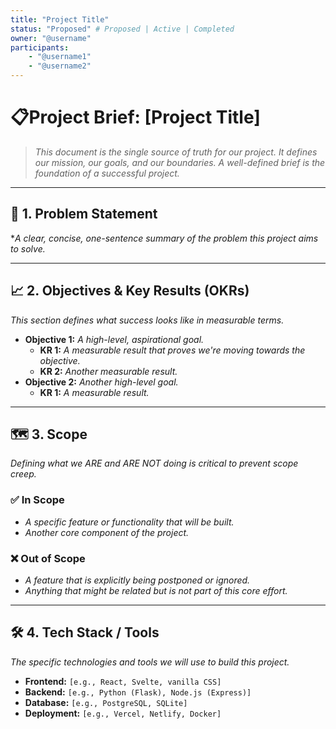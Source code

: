 ```yaml
---
title: "Project Title"
status: "Proposed" # Proposed | Active | Completed
owner: "@username"
participants:
    - "@username1"
    - "@username2"
---
```


# 📋Project Brief: [Project Title]

> _This document is the single source of truth for our project. It defines our mission, our goals, and our boundaries. A well-defined brief is the foundation of a successful project._

---

## 🎯 **1. Problem Statement**

\*_A clear, concise, one-sentence summary of the problem this project aims to solve._

---

## 📈 **2. Objectives & Key Results (OKRs)**

_This section defines what success looks like in measurable terms._

-   **Objective 1:** _A high-level, aspirational goal._
    -   **KR 1:** _A measurable result that proves we're moving towards the objective._
    -   **KR 2:** _Another measurable result._
-   **Objective 2:** _Another high-level goal._
    -   **KR 1:** _A measurable result._

---

## 🗺️ **3. Scope**

_Defining what we ARE and ARE NOT doing is critical to prevent scope creep._

### ✅ **In Scope**

-   _A specific feature or functionality that will be built._
-   _Another core component of the project._

### ❌ **Out of Scope**

-   _A feature that is explicitly being postponed or ignored._
-   _Anything that might be related but is not part of this core effort._

---

## 🛠️ **4. Tech Stack / Tools**

_The specific technologies and tools we will use to build this project._

-   **Frontend:** `[e.g., React, Svelte, vanilla CSS]`
-   **Backend:** `[e.g., Python (Flask), Node.js (Express)]`
-   **Database:** `[e.g., PostgreSQL, SQLite]`
-   **Deployment:** `[e.g., Vercel, Netlify, Docker]`
